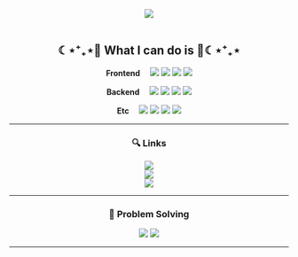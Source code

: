 <div align='center'>
  <img src="https://capsule-render.vercel.app/api?type=soft&color=gradient&height=70&section=header&text=HI,&nbsp;I'M&nbsp;SANGEUN👋&fontSize=50"/>
</div>

<br>

<h2 align="center">☾⋆⁺₊⋆💙 What I can do is 💙☾⋆⁺₊⋆</h2>

<div align="center">

  <b>Frontend　</b>
  <img src="https://img.shields.io/badge/Vue.js-4FC08D?style=flat-square&logo=Vue.js&logoColor=white">
  <img src="https://img.shields.io/badge/React-%2320232a.svg?style=flat-square&logo=react&logoColor=%2361DAFB"/>
  <img src="https://img.shields.io/badge/JavaScript-F7DF1E.svg?&style=flat-squar&logo=JavaScript&logoColor=white"/>
  <img src="https://img.shields.io/badge/TypeScript-%23007ACC.svg?style=flat-square&logo=typescript&logoColor=white"/>
<!--   <img src="https://img.shields.io/badge/HTML5-E34F26?style=flat-square&logo=HTML5&logoColor=white">
  <img src="https://img.shields.io/badge/CSS3-1572B6?style=flat-square&logo=CSS3&logoColor=white"> -->
  
  <b>Backend　</b>
  <img src="https://img.shields.io/badge/Python-3776AB?style=flat-square&logo=Python&logoColor=white">
  <img src="https://img.shields.io/badge/Django-092E20?style=flat-square&logo=Django&logoColor=white">
  <img src="https://img.shields.io/badge/MySQL-4479A1?style=flat-square&logo=MySQL&logoColor=white">
  <img src="https://img.shields.io/badge/Java-BE7928?style=flat-square&logo=OpenJDK&logoColor=white">
  <br/>
  
  <b>Etc　</b>
  <img src="https://img.shields.io/badge/GitHub-181717?style=flat-square&logo=GitHub&logoColor=white">
  <img src="https://img.shields.io/badge/GitLab-FC6D26?style=flat-square&logo=GitLab&logoColor=white">
  <img src="https://img.shields.io/badge/Jira-0052CC?style=flat-square&logo=Jira&logoColor=white">
  <img src="https://img.shields.io/badge/Visual%20Studio%20Code-0078d7.svg?style=flat-square&logo=visual-studio-code&logoColor=white">
<!--   <img src="https://img.shields.io/badge/R-276DC3?style=flat-square&logo=R&logoColor=white"> -->
</div>

---

<div align='center'>
  <h3>🔍 Links</h3>
  <a href="https://calico-grin-924.notion.site/SANGEUN-PORTFOLIO-9b81cc5fd1f64ff3916e8d3c8a2bf9f1"><img src="https://img.shields.io/badge/Portfolio-%23000000.svg?style=flat-square&logo=notion&logoColor=white"/></a>
  <br>
  <a href="https://velog.io/@lse2625"><img src="https://img.shields.io/badge/lse2625.log-3DDC84?style=flat-square&logo=Velog&logoColor=white"/></a>
  <br>
  <a href="mailto:lse2625@gmail.com"><img src="https://img.shields.io/badge/lse2625@gmail.com-D14836?style=flat-square&logo=gmail&logoColor=white&link=mailto:lse2625@gmail.com"/></a>
</div>

---

<div align="center">
 <h3>🎲 Problem Solving</h3>
 <a href="https://solved.ac/lse2625/"><img src="http://mazassumnida.wtf/api/v2/generate_badge?boj=lse2625"/></a>
  <img src="http://mazandi.herokuapp.com/api?handle=lse2625&theme=warm"/>
</div>

---
<!-- 
<div align='center'>
  <img src="https://github-readme-stats.vercel.app/api?username=sangeun-lim&theme=nightowl&show_icons=true"></img>
  <img src="https://github-readme-stats.vercel.app/api/top-langs/?username=sangeun-lim&layout=compact&theme=tokyonight" />
</div> -->


